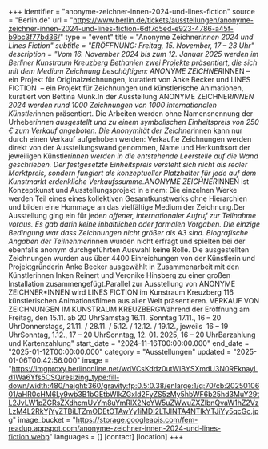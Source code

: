 +++
identifier = "anonyme-zeichner-innen-2024-und-lines-fiction"
source = "Berlin.de"
url = "https://www.berlin.de/tickets/ausstellungen/anonyme-zeichner-innen-2024-und-lines-fiction-6df7d5ed-e923-4786-a45f-b9bc3f77bd36/"
type = "event"
title = "Anonyme Zeichner*innen 2024 und Lines Fiction"
subtitle = "ERÖFFNUNG: Freitag, 15. November, 17 – 23 Uhr"
description = "Vom 16. November 2024 bis zum 12. Januar 2025 werden im Berliner Kunstraum Kreuzberg Bethanien zwei Projekte präsentiert, die sich mit dem Medium Zeichnung beschäftigen: ANONYME ZEICHNER*INNEN – ein Projekt für Originalzeichnungen, kuratiert von Anke Becker und LINES FICTION  – ein Projekt für Zeichnungen und künstlerische Animationen, kuratiert von Bettina Munk.In der Ausstellung ANONYME ZEICHNER*INNEN 2024 werden rund 1000 Zeichnungen von 1000 internationalen Künstler*innen präsentiert. Die Arbeiten werden ohne Namensnennung der Urheber*innen ausgestellt und zu einem symbolischen Einheitspreis von 250 € zum Verkauf angeboten. Die Anonymität der Zeichner*innen kann nur durch einen Verkauf aufgehoben werden: Verkaufte Zeichnungen werden direkt von der Ausstellungswand genommen, Name und Herkunftsort der jeweiligen Künstler*innen werden in die entstehende Leerstelle auf die Wand geschrieben. Der festgesetzte Einheitspreis versteht sich nicht als realer Marktpreis, sondern fungiert als konzeptueller Platzhalter für jede auf dem Kunstmarkt erdenkliche Verkaufssumme.ANONYME ZEICHNER*INNEN ist Konzeptkunst und Ausstellungsprojekt in einem: Die einzelnen Werke werden Teil eines eines kollektiven Gesamtkunstwerks ohne Hierarchien und bilden eine Hommage an das vielfältige Medium der Zeichnung.Der Ausstellung ging ein für jede*n offener, internationaler Aufruf zur Teilnahme voraus. Es gab darin keine inhaltlichen oder formalen Vorgaben. Die einzige Bedingung war dass Zeichnungen nicht größer als A3 sind. Biografische Angaben der Teilnehmer*innen wurden nicht erfragt und spielten bei der ebenfalls anonym durchgeführten Auswahl keine Rolle. Die ausgestellten Zeichnungen wurden aus über 4400 Einreichungen von der Künstlerin und Projektgründerin Anke Becker ausgewählt in Zusammenarbeit mit den Künstlerinnen Inken Reinert und Veronike Hinsberg zu einer großen Installation zusammengefügt.Parallel zur Ausstellung von ANONYME ZEICHNER*INNEN wird LINES FICTION im Kunstraum Kreuzberg 116 künstlerischen Animationsfilmen aus aller Welt präsentieren. VERKAUF VON ZEICHNUNGEN IM KUNSTRAUM KREUZBERGWährend der Eröffnung am Freitag, den 15.11. ab 20 UhrSamstag 16.11.  Sonntag 17.11., 16 – 20 UhrDonnerstags, 21.11. / 28.11. / 5.12. / 12.12. / 19.12., jeweils  16 – 19 UhrSonntag, 1.12., 17 – 20 UhrSonntag, 12. 01. 2025, 16 – 20 UhrBarzahlung und Kartenzahlung"
start_date = "2024-11-16T00:00:00.000"
end_date = "2025-01-12T00:00:00.000"
category = "Ausstellungen"
updated = "2025-01-06T00:42:56.000"
image = "https://imgproxy.berlinonline.net/wdVCsKddz0utWlBYSXmdU3N0REknayLd1Wa6Yfs5CSQ/resizing_type:fill-down/width:480/height:360/gravity:fp:0.5:0.38/enlarge:1/q:70/cb:2025010601/aHR0cHM6Ly9wb3B1bGEtbWlkZGxld2FyZS5zMy5hbWF6b25hd3MuY29tL2JvLW1pZGRsZXdhcmUvYm8uYmRlX2NoYW5uZWwuZXZlbnQvaW1hZ2VzLzM4L2RkYjYyZTBiLTZmODEtOTAwYy1iMDI2LTJlNTA4NTlkYTJiYy5qcGc.jpg"
image_bucket = "https://storage.googleapis.com/fem-readup.appspot.com/anonyme-zeichner-innen-2024-und-lines-fiction.webp"
languages = []
[contact]
[location]
+++